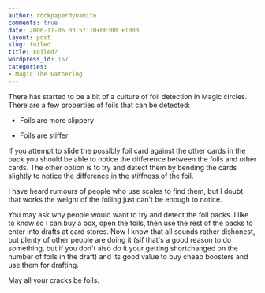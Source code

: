 ```yaml
---
author: rockpaperdynamite
comments: true
date: 2006-11-06 03:57:10+00:00 +1000
layout: post
slug: foiled
title: Foiled?
wordpress_id: 157
categories:
- Magic The Gathering
---
```


There has started to be a bit of a culture of foil detection in Magic circles. There are a few properties of foils that can be detected:



	
  * Foils are more slippery

	
  * Foils are stiffer


If you attempt to slide the possibly foil card against the other cards in the pack you should be able to notice the difference between the foils and other cards. The other option is to try and detect them by bending the cards slightly to notice the difference in the stiffness of the foil.<!-- more -->

I have heard rumours of people who use scales to find them, but I doubt that works the weight of the foiling just can't be enough to notice.

You may ask why people would want to try and detect the foil packs. I like to know so I can buy a box, open the foils, then use the rest of the packs to enter into drafts at card stores. Now I know that all sounds rather dishonest, but plenty of other people are doing it (sif that's a good reason to do something, but if you don't also do it your getting shortchanged on the number of foils in the draft) and its good value to buy cheap boosters and use them for drafting.

May all your cracks be foils.
